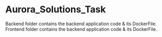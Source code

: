 # Aurora_Solutions_Task
Backend folder contains the backend application code & its DockerFile.
Frontend folder contains the backend application code & its DockerFile.
